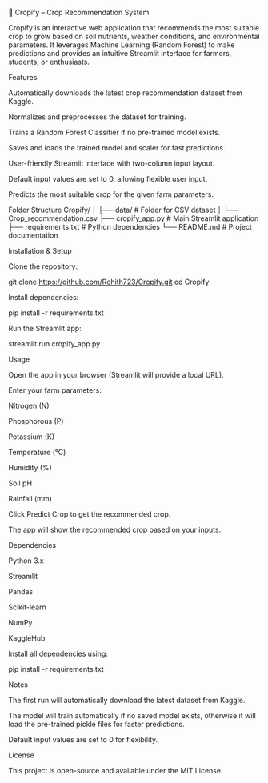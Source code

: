 🌾 Cropify – Crop Recommendation System

Cropify is an interactive web application that recommends the most suitable crop to grow based on soil nutrients, weather conditions, and environmental parameters. It leverages Machine Learning (Random Forest) to make predictions and provides an intuitive Streamlit interface for farmers, students, or enthusiasts.

Features

Automatically downloads the latest crop recommendation dataset from Kaggle.

Normalizes and preprocesses the dataset for training.

Trains a Random Forest Classifier if no pre-trained model exists.

Saves and loads the trained model and scaler for fast predictions.

User-friendly Streamlit interface with two-column input layout.

Default input values are set to 0, allowing flexible user input.

Predicts the most suitable crop for the given farm parameters.

Folder Structure
Cropify/
│
├── data/                  # Folder for CSV dataset
│   └── Crop_recommendation.csv
├── cropify_app.py         # Main Streamlit application
├── requirements.txt       # Python dependencies
└── README.md              # Project documentation

Installation & Setup

Clone the repository:

git clone https://github.com/Rohith723/Cropify.git
cd Cropify


Install dependencies:

pip install -r requirements.txt


Run the Streamlit app:

streamlit run cropify_app.py

Usage

Open the app in your browser (Streamlit will provide a local URL).

Enter your farm parameters:

Nitrogen (N)

Phosphorous (P)

Potassium (K)

Temperature (°C)

Humidity (%)

Soil pH

Rainfall (mm)

Click Predict Crop to get the recommended crop.

The app will show the recommended crop based on your inputs.

Dependencies

Python 3.x

Streamlit

Pandas

Scikit-learn

NumPy

KaggleHub

Install all dependencies using:

pip install -r requirements.txt

Notes

The first run will automatically download the latest dataset from Kaggle.

The model will train automatically if no saved model exists, otherwise it will load the pre-trained pickle files for faster predictions.

Default input values are set to 0 for flexibility.

License

This project is open-source and available under the MIT License.
